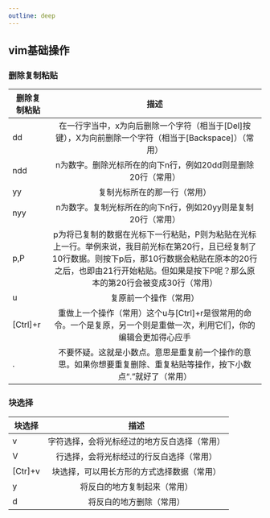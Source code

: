 ```yaml
---
outline: deep
---
```


## vim基础操作
### 删除复制粘贴
| 删除复制粘贴        |      描述      |
| ------------- | :-----------: |
| dd    | 在一行字当中，x为向后删除一个字符（相当于[Del]按键），X为向前删除一个字符（相当于[Backspace]）（常用）          |
| ndd      |   n为数字。删除光标所在的向下n行，例如20dd则是删除20行（常用）|
| yy  |   复制光标所在的那一行（常用）  |
| nyy  |   n为数字。复制光标所在的向下n行，例如20yy则是复制20行（常用）   |
| p,P  |   p为将已复制的数据在光标下一行粘贴，P则为粘贴在光标上一行。举例来说，我目前光标在第20行，且已经复制了10行数据。则按下p后，那10行数据会粘贴在原本的20行之后，也即由21行开始粘贴。但如果是按下P呢？那么原本的第20行会被变成30行（常用）   |
| u  |   复原前一个操作（常用）   |
| [Ctrl]+r  |   重做上一个操作（常用）这个u与[Ctrl]+r是很常用的命令。一个是复原，另一个则是重做一次，利用它们，你的编辑会更加得心应手   |
| .  |   不要怀疑。这就是小数点。意思是重复前一个操作的意思。如果你想要重复删除、重复粘贴等操作，按下小数点“.”就好了（常用）   |
	
### 块选择 
	
| 块选择  |      描述      |
| ------------- | :-----------: |
| v    | 字符选择，会将光标经过的地方反白选择（常用）  |
| V    | 行选择，会将光标经过的行反白选择（常用）  |
| [Ctr]+v    | 块选择，可以用长方形的方式选择数据（常用）  |
| y    | 将反白的地方复制起来（常用）  |
| d    | 将反白的地方删除（常用）  |
	
	
	
	
	
